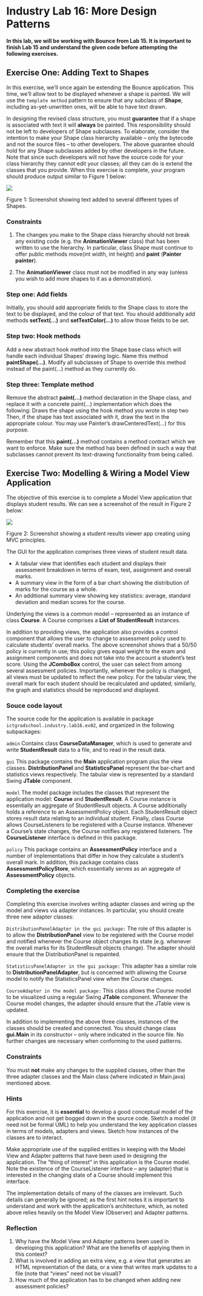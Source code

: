 Industry Lab 16: More Design Patterns
==========

**In this lab, we will be working with Bounce from Lab 15. It is important to finish Lab 15 and understand the given code before attempting the following exercises.**

## Exercise One: Adding Text to Shapes
In this exercise, we’ll once again be extending the Bounce application. This time, we’ll allow text to be displayed whenever a shape is painted. We will use the `template method` pattern to ensure that any subclass of **Shape**, including as-yet-unwritten ones, will be able to have text drawn.

In designing the revised class structure, you must **guarantee** that if a shape is associated with text it will **always** be painted. This responsibility should not be left to developers of Shape subclasses. To elaborate, consider the intention to make your Shape class hierarchy available – only the bytecode and not the source files – to other developers. The above guarantee should hold for any Shape subclasses added by other developers in the future. Note that since such developers will not have the source code for your class hierarchy they cannot edit your classes; all they can do is extend the classes that you provide.
When this exercise is complete, your program should produce output similar to Figure 1 below:

![](lab16ex01img1.png)

Figure 1: Screenshot showing text added to several different types of Shapes.

### Constraints
1. The changes you make to the Shape class hierarchy should not break any existing code (e.g. the **AnimationViewer** class) that has been written to use the hierarchy. In particular, class Shape must continue to offer public methods move(int width, int height) and **paint** (**Painter painter**).

2. The **AnimationViewer** class must not be modified in any way (unless you wish to add more shapes to it as a demonstration).

### Step one: Add fields
Initially, you should add appropriate fields to the Shape class to store the text to be displayed, and the colour of that text. You should additionally add methods **setText(…)** and **setTextColor(…)** to allow those fields to be set.

### Step two: Hook methods
Add a new abstract hook method into the Shape base class which will handle each individual Shapes’ drawing logic. Name this method **paintShape(…)**. Modify all subclasses of Shape to override this method instead of the paint(…) method as they currently do.

### Step three: Template method
Remove the abstract **paint(…)** method declaration in the Shape class, and replace it with a concrete paint(…) implementation which does the following:
Draws the shape using the hook method you wrote in step two
Then, if the shape has text associated with it, draw the text in the appropriate colour. You may use Painter’s drawCenteredText(…) for this purpose.

Remember that this **paint(…)** method contains a method contract which we want to enforce. Make sure the method has been defined in such a way that subclasses cannot prevent its text-drawing functionality from being called.

## Exercise Two: Modelling & Wiring a Model View Application
The objective of this exercise is to complete a Model View application that displays student results. We can see a screenshot of the result in Figure 2 below:

![](lab16ex01img2.png)

Figure 2: Screenshot showing a student results viewer app creating using MVC principles.

The GUI for the application comprises three views of student result data.
- A tabular view that identifies each student and displays their assessment breakdown in terms of exam, test, assignment and overall marks.
- A summary view in the form of a bar chart showing the distribution of marks for the course as a whole.
- An additional summary view showing key statistics: average, standard deviation and median scores for the course.

Underlying the views is a common model – represented as an instance of class **Course**. A Course comprises a **List of StudentResult** instances.

In addition to providing views, the application also provides a control component that allows the user to change to assessment policy used to calculate students’ overall marks. The above screenshot shows that a 50/50 policy is currently in use; this policy gives equal weight to the exam and assignment components and does not take into the account a student’s test score. Using the **JComboBox** control, the user can select from among several assessment policies. Importantly, whenever the policy is changed, all views must be updated to reflect the new policy. For the tabular view, the overall mark for each student should be recalculated and updated; similarly, the graph and statistics should be reproduced and displayed.

### Souce code layout 
The source code for the application is available in package `ictgradschool.industry.lab16.ex02`, and organized in the following subpackages:

`admin`
Contains class **CourseDataManager**, which is used to generate and write **StudentResult** data to a file, and to read in the result data.  
 
`gui`
This package contains the **Main** application program plus the view classes. **DistributionPanel** and **StatisticsPanel** represent the bar-chart and statistics views respectively. The tabular view is represented by a standard Swing **JTable** component.

`model`
The model package includes the classes that represent the application model: **Course** and **StudentResult**. A Course instance is essentially an aggregate of StudentResult objects. A Course additionally holds a reference to an AssessmentPolicy object. Each StudentResult object stores result data relating to an individual student. Finally, class Course allows CourseListeners to be registered with a Course instance. Whenever a Course’s state changes, the Course notifies any registered listeners. The **CourseListener** interface is defined in this package.

`policy`
This package contains an **AssessmentPolicy** interface and a number of implementations that differ in how they calculate a student’s overall mark. In addition, this package contains class **AssessmentPolicyStore**, which essentially serves as an aggregate of **AssessmentPolicy** objects.

### Completing the exercise
Completing this exercise involves writing adapter classes and wiring up the model and views via adapter instances. In particular, you should create three new adapter classes:

`DistributionPanelAdapter in the gui package:`
The role of this adapter is to allow the **DistributionPanel** view to be registered with the Course model and notified whenever the Course object changes its state (e.g. whenever the overall marks for its StudentResult objects change).  The adapter should ensure that the DistributionPanel is repainted.

`StatisticsPanelAdapter in the gui package:`
This adapter has a similar role to **DistributionPanelAdapter**, but is concerned with allowing the Course model to notify the StatisticsPanel view when the Course changes.

`CourseAdapter in the model package:`
This class allows the Course model to be visualized using a regular Swing **JTable** component. Whenever the Course model changes, the adapter should ensure that the JTable view is updated.

In addition to implementing the above three classes, instances of the classes should be created and connected. You should change class **gui.Main** in its constructor – only where indicated in the source file. No further changes are necessary when conforming to the used patterns.

### Constraints
You must **not** make any changes to the supplied classes, other than the three adapter classes and the Main class (where indicated in Main.java) mentioned above.

### Hints
For this exercise, it is **essential** to develop a good conceptual model of the application and not get bogged down in the source code. Sketch a model (it need not be formal UML) to help you understand the key application classes in terms of models, adapters and views. Sketch how instances of the classes are to interact.

Make appropriate use of the supplied entities in keeping with the Model View and Adapter patterns that have been used in designing the application. The “thing of interest” in this application is the Course model. Note the existence of the CourseListener interface – any (adapter) that is interested in the changing state of a Course should implement this interface.

The implementation details of many of the classes are irrelevant. Such details can generally be ignored; as the first hint notes it is important to understand and work with the application’s architecture, which, as noted above relies heavily on the Model View (Observer) and Adapter patterns.

### Reflection
1. Why have the Model View and Adapter patterns been used in developing this application? What are the benefits of applying them in this context?
2. What is involved in adding an extra view, e.g. a view that generates an HTML representation of the data, or a view that writes mark updates to a file (note that “views” need not be visual)?
3. How much of the application has to be changed when adding new assessment policies?

